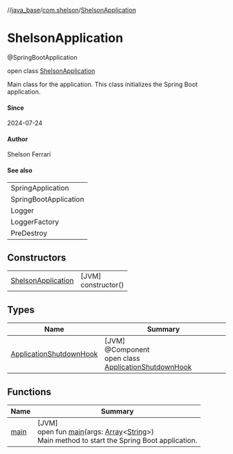 //[java_base](../../../index.md)/[com.shelson](../index.md)/[ShelsonApplication](index.md)

# ShelsonApplication

@SpringBootApplication

open class [ShelsonApplication](index.md)

Main class for the application. This class initializes the Spring Boot application.

#### Since

2024-07-24

#### Author

Shelson Ferrari

#### See also

| |
|---|
| SpringApplication |
| SpringBootApplication |
| Logger |
| LoggerFactory |
| PreDestroy |

## Constructors

| | |
|---|---|
| [ShelsonApplication](-shelson-application.md) | [JVM]<br>constructor() |

## Types

| Name | Summary |
|---|---|
| [ApplicationShutdownHook](-application-shutdown-hook/index.md) | [JVM]<br>@Component<br>open class [ApplicationShutdownHook](-application-shutdown-hook/index.md) |

## Functions

| Name | Summary |
|---|---|
| [main](main.md) | [JVM]<br>open fun [main](main.md)(args: [Array](https://kotlinlang.org/api/latest/jvm/stdlib/kotlin/-array/index.html)&lt;[String](https://docs.oracle.com/javase/8/docs/api/java/lang/String.html)&gt;)<br>Main method to start the Spring Boot application. |
